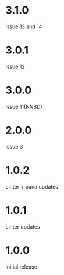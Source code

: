 # 3.1.0
Issue 13 and 14

# 3.0.1
Issue 12

# 3.0.0 
Issue 11(NNBD)

# 2.0.0
Issue 3

# 1.0.2
Linter + pana updates

# 1.0.1
Linter updates

# 1.0.0
Initial release